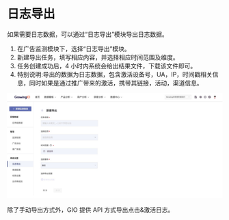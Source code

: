 # 日志导出

如果需要日志数据，可以通过“日志导出”模块导出日志数据。

1. 在广告监测模块下，选择“日志导出”模块。
2. 新建导出任务，填写相应内容，并选择相应时间范围及维度。
3. 任务创建成功后，4 小时内系统会给出结果文件，下载该文件即可。
4. 特别说明:导出的数据为日志数据，包含激活设备号，UA，IP，时间戳相关信息，同时如果是通过推广带来的激活，携带其链接，活动，渠道信息。

![](../../.gitbook/assets/image%20%28222%29.png)

除了手动导出方式外，GIO 提供 API 方式导出点击&激活日志。

